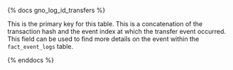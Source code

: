 {% docs gno_log_id_transfers %}

This is the primary key for this table. This is a concatenation of the transaction hash and the event index at which the transfer event occurred. This field can be used to find more details on the event within the ```fact_event_logs``` table.

{% enddocs %}